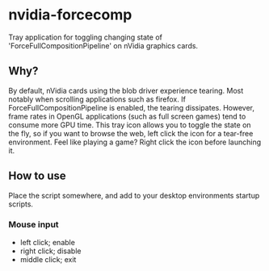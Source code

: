 # nvidia-forcecomp
Tray application for toggling changing state of 'ForceFullCompositionPipeline' on nVidia graphics cards.

## Why?
By default, nVidia cards using the blob driver experience tearing. Most notably when scrolling 
applications such as firefox. If ForceFullCompositionPipeline is enabled, the tearing 
dissipates. However, frame rates in OpenGL applications (such as full screen games) tend to 
consume more GPU time. This tray icon allows you to toggle the state on the fly, so if you want 
to browse the web, left click the icon for a tear-free environment. Feel like playing a game? 
Right click the icon before launching it.

## How to use
Place the script somewhere, and add to your desktop environments startup scripts.

### Mouse input
* left click; enable
* right click; disable
* middle click; exit

